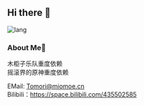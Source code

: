 ## Hi there 👋

![lang](https://github-readme-stats.vercel.app/api/top-langs/?username=ShuShuicu&layout=compact&bg_color=30,e96443,904e95&title_color=fff&text_color=fff)  

### About Me🙂

木柜子乐队重度依赖  
摇滚界的原神重度依赖  

EMail: Tomori@miomoe.cn  
Bilibili：https://space.bilibili.com/435502585
